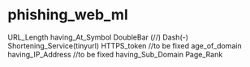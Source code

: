 # phishing_web_ml

URL_Length
having_At_Symbol
DoubleBar (//)
Dash(-)
Shortening_Service(tinyurl)
HTTPS_token //to be fixed
age_of_domain
having_IP_Address //to be fixed
having_Sub_Domain
Page_Rank
